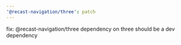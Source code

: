 ```yaml
---
'@recast-navigation/three': patch
---
```


fix: @recast-navigation/three dependency on three should be a dev dependency

